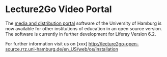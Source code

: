 #  Lecture2Go Video Portal 

The [media and distribution portal](https://lecture2go.uni-hamburg.de) software of the University of Hamburg is now available for other institutions of education in an open source version. The software is currently in further development for Liferay Version 6.2.

For further information visit us on [xxx] http://lecture2go-open-source.rrz.uni-hamburg.de/en_US/web/os/installation

